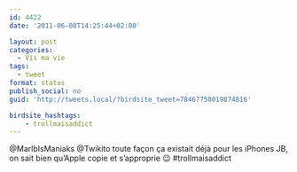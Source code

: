 ```yaml
---
id: 4422
date: '2011-06-08T14:25:44+02:00'

layout: post
categories:
  - Vis ma vie
tags:
  - tweet
format: status
publish_social: no
guid: 'http://tweets.local/?birdsite_tweet=78467750019874816'

birdsite_hashtags:
    - trollmaisaddict
---
```


@MarlbIsManiaks @Twikito toute façon ça existait déjà pour les iPhones JB, on sait bien qu’Apple copie et s’approprie 😉 #trollmaisaddict